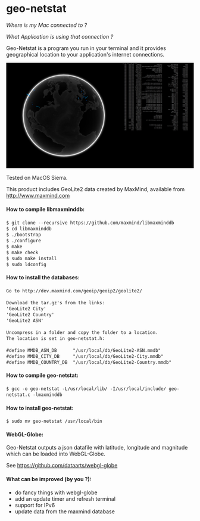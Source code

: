 # geo-netstat

*Where is my Mac connected to ?*

*What Application is using that connection ?*


Geo-Netstat is a program you run in your terminal and it provides geographical location to your application's internet connections.

![alt text](https://github.com/binaryf/geo-netstat/blob/master/GEO-NETSTAT.png)


Tested on MacOS Sierra.

This product includes GeoLite2 data created by MaxMind, available from
http://www.maxmind.com

#### How to compile libmaxminddb:
```
$ git clone --recursive https://github.com/maxmind/libmaxminddb
$ cd libmaxminddb
$ ./bootstrap
$ ./configure
$ make
$ make check
$ sudo make install
$ sudo ldconfig
```

#### How to install the databases:
```
Go to http://dev.maxmind.com/geoip/geoip2/geolite2/

Download the tar.gz's from the links:
'GeoLite2 City'
'GeoLite2 Country'
'GeoLite2 ASN'

Uncompress in a folder and copy the folder to a location.
The location is set in geo-netstat.h:

#define MMDB_ASN_DB      "/usr/local/db/GeoLite2-ASN.mmdb"
#define MMDB_CITY_DB     "/usr/local/db/GeoLite2-City.mmdb"
#define MMDB_COUNTRY_DB  "/usr/local/db/GeoLite2-Country.mmdb"
```

#### How to compile geo-netstat:
```
$ gcc -o geo-netstat -L/usr/local/lib/ -I/usr/local/include/ geo-netstat.c -lmaxminddb
```

#### How to install geo-netstat:
```
$ sudo mv geo-netstat /usr/local/bin
```

#### WebGL-Globe:

Geo-Netstat outputs a json datafile with latitude, longitude and magnitude
which can be loaded into WebGL-Globe.

See https://github.com/dataarts/webgl-globe

#### What can be improved (by you ?):

  - do fancy things with webgl-globe
  - add an update timer and refresh terminal 
  - support for IPv6
  - update data from the maxmind database
